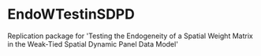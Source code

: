 # EndoWTestinSDPD
Replication package for 'Testing the Endogeneity of a Spatial Weight Matrix in the Weak-Tied Spatial Dynamic Panel Data Model'
